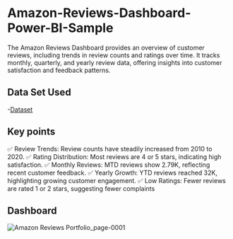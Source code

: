 # Amazon-Reviews-Dashboard-Power-BI-Sample
The Amazon Reviews Dashboard provides an overview of customer reviews, including trends in review counts and ratings over time. It tracks monthly, quarterly, and yearly review data, offering insights into customer satisfaction and feedback patterns.
## Data Set Used
-<a href="">Dataset<a/>
## Key points 
✅ Review Trends: Review counts have steadily increased from 2010 to 2020.
✅ Rating Distribution: Most reviews are 4 or 5 stars, indicating high satisfaction.
✅ Monthly Reviews: MTD reviews show 2.79K, reflecting recent customer feedback.
✅ Yearly Growth: YTD reviews reached 32K, highlighting growing customer engagement.
✅ Low Ratings: Fewer reviews are rated 1 or 2 stars, suggesting fewer complaints
## Dashboard
![Amazon Reviews Portfolio_page-0001](https://github.com/user-attachments/assets/989c7136-8f8f-4e89-8f80-8feed8166e04)
